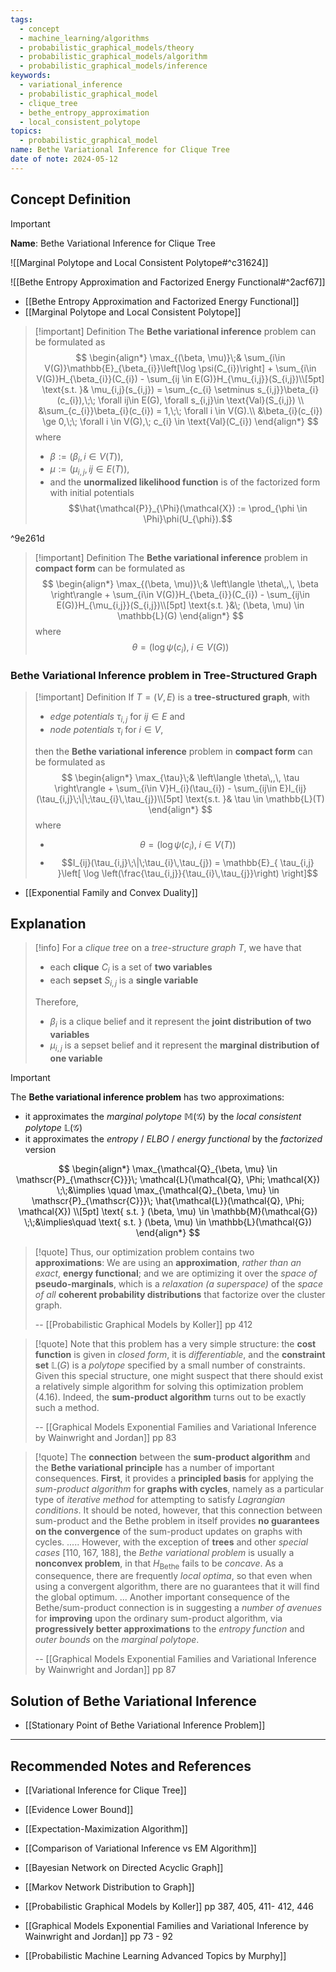 ```yaml
---
tags:
  - concept
  - machine_learning/algorithms
  - probabilistic_graphical_models/theory
  - probabilistic_graphical_models/algorithm
  - probabilistic_graphical_models/inference
keywords:
  - variational_inference
  - probabilistic_graphical_model
  - clique_tree
  - bethe_entropy_approximation
  - local_consistent_polytope
topics:
  - probabilistic_graphical_model
name: Bethe Variational Inference for Clique Tree
date of note: 2024-05-12
---
```


## Concept Definition

>[!important]
>**Name**: Bethe Variational Inference for Clique Tree

![[Marginal Polytope and Local Consistent Polytope#^c31624]]

![[Bethe Entropy Approximation and Factorized Energy Functional#^2acf67]]

- [[Bethe Entropy Approximation and Factorized Energy Functional]]
- [[Marginal Polytope and Local Consistent Polytope]]

>[!important] Definition
>The **Bethe variational inference** problem can be formulated as
>$$
>\begin{align*}
>  \max_{(\beta, \mu)}\;&  \sum_{i\in V(G)}\mathbb{E}_{\beta_{i}}\left[\log \psi(C_{i})\right] + \sum_{i\in V(G)}H_{\beta_{i}}(C_{i}) - \sum_{ij \in E(G)}H_{\mu_{i,j}}(S_{i,j})\\[5pt]
>  \text{s.t. }& \mu_{i,j}(s_{i,j}) = \sum_{c_{i} \setminus s_{i,j}}\beta_{i}(c_{i}),\;\; \forall ij\in E(G), \forall s_{i,j}\in \text{Val}(S_{i,j}) \\ 
>  &\sum_{c_{i}}\beta_{i}(c_{i}) = 1,\;\; \forall i \in V(G).\\
>  &\beta_{i}(c_{i}) \ge 0,\;\; \forall i \in V(G),\; c_{i} \in \text{Val}(C_{i})
>\end{align*}
>$$
>where 
>- $\beta := \left(\beta_{i}, i\in V(T)\right)$,  
>- $\mu := \left(\mu_{i,j}, \, ij\in E(T)\right),$
>- and the **unormalized likelihood function** is of the factorized form with initial potentials $$\hat{\mathcal{P}}_{\Phi}(\mathcal{X}) := \prod_{\phi \in \Phi}\phi(U_{\phi}).$$

^9e261d

>[!important] Definition
>The **Bethe variational inference** problem in **compact form** can be formulated as
>$$
>\begin{align*}
>  \max_{(\beta, \mu)}\;& \left\langle  \theta\,,\, \beta \right\rangle + \sum_{i\in V(G)}H_{\beta_{i}}(C_{i}) - \sum_{ij\in E(G)}H_{\mu_{i,j}}(S_{i,j})\\[5pt]
>  \text{s.t. }&\; (\beta, \mu) \in \mathbb{L}(G)
>\end{align*}
>$$
>where 
>$$
>\theta = (\log \psi(c_{i}), \; i\in V(G))
>$$


### Bethe Variational Inference problem in Tree-Structured Graph

>[!important] Definition
>If $T = (V, E)$ is a **tree-structured graph**, with 
>- *edge potentials* $\tau_{i,j}$ for $ij\in E$ and 
>- *node potentials* $\tau_{i}$ for $i\in V$, 
>
>then the **Bethe variational inference** problem in **compact form** can be formulated as
>$$
>\begin{align*}
>  \max_{\tau}\;& \left\langle  \theta\,,\, \tau \right\rangle + \sum_{i\in V}H_{i}(\tau_{i}) - \sum_{ij\in E}I_{ij}(\tau_{i,j}\;\|\;\tau_{i}\,\tau_{j})\\[5pt]
>  \text{s.t. }& \tau \in \mathbb{L}(T)
>\end{align*}
>$$
>where
>- $$\theta = (\log \psi(c_{i}), \; i\in V(T))$$ 
>- $$I_{ij}(\tau_{i,j}\;\|\;\tau_{i}\,\tau_{j}) = \mathbb{E}_{ \tau_{i,j} }\left[ \log \left(\frac{\tau_{i,j}}{\tau_{i}\,\tau_{j}}\right) \right]$$

- [[Exponential Family and Convex Duality]]

## Explanation

>[!info]
>For a *clique tree* on a *tree-structure graph* $T$, we have that
>- each **clique** $C_{i}$ is a set of **two variables**
>- each **sepset** $S_{i,j}$ is a **single variable** 
>  
>Therefore, 
>- $\beta_{i}$ is a clique belief and it represent the **joint distribution of two variables**
>- $\mu_{i,j}$ is a sepset belief and it represent the **marginal distribution of one variable**

>[!important] 
>The **Bethe variational inference problem** has two approximations:
>- it approximates the *marginal polytope* $\mathbb{M}(\mathcal{G})$ by the *local consistent polytope* $\mathbb{L}(\mathcal{G})$
>- it approximates the *entropy* / *ELBO* / *energy functional* by the *factorized* version
>  
>  
>$$
>\begin{align*}
> \max_{\mathcal{Q}_{\beta, \mu} \in \mathscr{P}_{\mathscr{C}}}\; \mathcal{L}(\mathcal{Q}, \Phi; \mathcal{X}) \;\;&\implies \quad \max_{\mathcal{Q}_{\beta, \mu} \in \mathscr{P}_{\mathscr{C}}}\; \hat{\mathcal{L}}(\mathcal{Q}, \Phi; \mathcal{X}) \\[5pt]
> \text{ s.t. } (\beta, \mu) \in \mathbb{M}(\mathcal{G}) \;\;&\implies\quad \text{ s.t. } (\beta, \mu) \in \mathbb{L}(\mathcal{G})
>\end{align*}
>$$

>[!quote]
>Thus, our optimization problem contains two **approximations**: We are using an **approximation**, *rather than an exact*, **energy functional**; and we are optimizing it over the *space of* **pseudo-marginals**, which is a *relaxation (a superspace)* of the *space of all* **coherent probability distributions** that factorize over the cluster graph.
>
>-- [[Probabilistic Graphical Models by Koller]] pp 412


>[!quote]
>Note that this problem has a very simple structure: the **cost function** is given in *closed form*, it is *differentiable*, and the **constraint set** $\mathbb{L}(G)$ is a *polytope* specified by a small number of constraints. Given this special structure, one might suspect that there should exist a relatively simple algorithm for solving this optimization problem (4.16). Indeed, the **sum-product algorithm** turns out to be exactly such a method.
>
>-- [[Graphical Models Exponential Families and Variational Inference by Wainwright and Jordan]] pp 83

>[!quote]
>The **connection** between the **sum-product algorithm** and the **Bethe variational principle** has a number of important consequences. **First**, it provides a **principled basis** for applying the *sum-product algorithm* for **graphs with cycles**, namely as a particular type of *iterative method* for attempting to satisfy *Lagrangian conditions*. It should be noted, however, that this connection between sum-product and the Bethe problem in itself provides **no guarantees on the convergence** of the sum-product updates on graphs with cycles. ..... However, with the exception of **trees** and other *special cases* \[110, 167, 188\], the *Bethe variational problem* is usually a **nonconvex problem**, in that $H_{\text{Bethe}}$ fails to be *concave*. As a consequence, there are frequently *local optima*, so that even when using a convergent algorithm, there are no guarantees that it will find the global optimum.
>...
>Another important consequence of the Bethe/sum-product connection is in suggesting a *number of avenues* for **improving** upon the ordinary sum-product algorithm, via **progressively better approximations** to the *entropy function* and *outer bounds* on the *marginal polytope*.
>
>-- [[Graphical Models Exponential Families and Variational Inference by Wainwright and Jordan]] pp 87
## Solution of Bethe Variational Inference

- [[Stationary Point of Bethe Variational Inference Problem]]



-----------
##  Recommended Notes and References


- [[Variational Inference for Clique Tree]]

- [[Evidence Lower Bound]]
- [[Expectation-Maximization Algorithm]]
- [[Comparison of Variational Inference vs EM Algorithm]]


- [[Bayesian Network on Directed Acyclic Graph]]
- [[Markov Network Distribution to Graph]]


- [[Probabilistic Graphical Models by Koller]] pp 387, 405, 411- 412, 446
- [[Graphical Models Exponential Families and Variational Inference by Wainwright and Jordan]] pp 73 - 92
- [[Probabilistic Machine Learning Advanced Topics by Murphy]]
